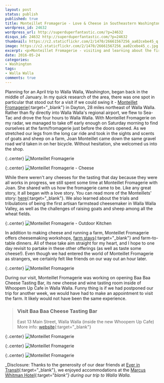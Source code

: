 ```yaml
---
layout: post
status: publish
published: true
title: Monteillet Fromagerie - Love & Cheese in Southeastern Washington
wordpress_id: 24632
wordpress_url: http://superduperfantastic.com/?p=24632
disqus_id: 24632 http://superduperfantastic.com/?p=24632
thumbnail: https://c2.staticflickr.com/2/1470/26661567256_aa02cebe45_q.jpg
image: https://c2.staticflickr.com/2/1470/26661567256_aa02cebe45_c.jpg
excerpt: <p>Monteillet Fromagerie - visiting and learning about the first artisan farmstead cheesemaker in Walla Walla Valley.</p>
date: 2016-05-24
categories:
- Washington
tags:
- Walla Walla
comments: true
---
```

Planning for an April trip to Walla Walla, Washington, began back in the middle of January. In my quick research of the area, there was one spot in particular that stood out for a visit if we could swing it - [Monteillet Fromagerie](http://www.monteilletcheese.com/){:target="_blank"} in Dayton, 28 miles northeast of Walla Walla. Rather than fly directly into Walla Walla's regional airport, we flew to Sea-Tac and drove the four hours to Walla Walla. With Monteillet Fromagerie on my radar, we managed to take off early enough on Saturday morning to find ourselves at the farm/fromagerie just before the doors opened. As we stretched our legs from the long car ride and took in the sights and scents of goats and sheep on a farm, Joan Monteillet came down the same gravel road we'd taken in on her bicycle. Without hesitation, she welcomed us into the shop.

{:.center}
![Monteillet Fromagerie](https://c2.staticflickr.com/2/1470/26661567256_aa02cebe45_b.jpg)

{:.center}
![Monteillet Fromagerie - Cheese](https://c2.staticflickr.com/2/1681/26084544973_93e781ab7d_b.jpg) 

While there weren't any cheeses for the tasting that day because they were all works in progress, we still spent some time at Monteillet Fromagerie with Joan. She shared with us how the fromagerie came to be. Like any great story, it all began with a love story. You can read more of the Monteillets' story: [here](http://www.monteilletcheese.com/our-story/){:target="_blank"}. We also learned about the trials and tribulations of being the first artisan farmstead cheesemaker in Walla Walla Valley, as well as the challenges of raising goats and sheep among all the wheat fields.

{:.center}
![Monteillet Fromagerie - Outdoor Kitchen](https://c2.staticflickr.com/2/1498/26084559433_6f0666dca7_b.jpg)

In addition to making cheese and running a farm, Monteillet Fromagerie offers cheesemaking workshops, [farm stays](http://www.monteilletcheese.com/farm-stay/){:target="_blank"} and farm-to-table dinners. All of these take aim straight for my heart, and I hope to one day revisit to partake in these other offerings (as well as taste some cheese!). Even though we had entered the world of Monteillet Fromagerie as strangers, we certainly felt like friends on our way out an hour later.

{:.center}
![Monteillet Fromagerie](https://c2.staticflickr.com/2/1453/26084551713_f66f180f13_b.jpg)

During our visit, Monteillet Fromagerie was working on opening Baa Baa Cheese Tasting Bar, its new cheese and wine tasting room inside of Whoopem Up Cafe in Walla Walla. Funny thing is if we had postponed our trip for another week, we would have had to make an appointment to visit the farm. It likely would not have been the same experience.

>### Visit Baa Baa Cheese Tasting Bar
>
>East 13 Main Street, 
>Walla Walla (inside the new Whoopem Up Cafe) 
>More info: [website](http://www.monteilletcheese.com/baa-baa-cheese-tasting-bar/){:target="_blank"}

{:.center}
![Monteillet Fromagerie](https://c2.staticflickr.com/2/1663/26661553076_1bc9ddb5e5_b.jpg)

{:.center}
![Monteillet Fromagerie](https://c2.staticflickr.com/2/1593/26084549733_8e4a31fe13_b.jpg)

{:.center}
![Monteillet Fromagerie](https://c2.staticflickr.com/2/1522/26082698544_a12d155325_b.jpg) 

_Disclosure: Thanks to the generosity of our dear friends at [Ever in Transit](http://everintransit.com/){:target="_blank"}, we enjoyed accommodations at the [Marcus Whitman Hotel](http://marcuswhitmanhotel.com/){:target="_blank"} during our trip to Walla Walla._
